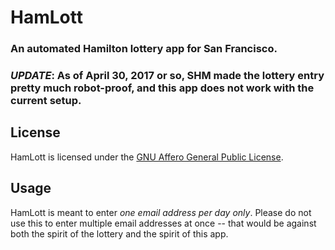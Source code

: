# HamLott 
### An automated Hamilton lottery app for San Francisco.  
### *UPDATE*: As of April 30, 2017 or so, SHM made the lottery entry pretty much robot-proof, and this app does not work with the current setup.

## License

HamLott is licensed under the [GNU Affero General Public
License](http://www.gnu.org/licenses/).

## Usage

HamLott is meant to enter *one email address per day only*. Please do not use
this to enter multiple email addresses at once -- that would be against both the
spirit of the lottery and the spirit of this app. 
